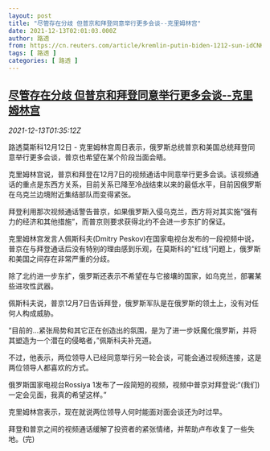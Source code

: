 ```yaml
---
layout: post
title: "尽管存在分歧 但普京和拜登同意举行更多会谈--克里姆林宫"
date: 2021-12-13T02:01:03.000Z
author: 路透
from: https://cn.reuters.com/article/kremlin-putin-biden-1212-sun-idCNKBS2IS03B
tags: [ 路透 ]
categories: [ 路透 ]
---
```

<!--1639360863000-->
[尽管存在分歧 但普京和拜登同意举行更多会谈--克里姆林宫](https://cn.reuters.com/article/kremlin-putin-biden-1212-sun-idCNKBS2IS03B)
------

<div>
<div><i>2021-12-13T01:35:12Z</i></div><p>路透莫斯科12月12日 - 克里姆林宫周日表示，俄罗斯总统普京和美国总统拜登同意举行更多会谈，普京也希望在某个阶段当面会晤。</p><p>克里姆林宫说，普京和拜登在12月7日的视频通话中同意举行更多会谈。该视频通话的重点是东西方关系，目前关系已降至冷战结束以来的最低水平，目前因俄罗斯在乌克兰边境附近集结部队而变得紧张。</p><p>拜登利用那次视频通话警告普京，如果俄罗斯入侵乌克兰，西方将对其实施“强有力的经济和其他措施”，而普京则要求获得北约不会进一步东扩的保证。</p><p>克里姆林宫发言人佩斯科夫(Dmitry Peskov)在国家电视台发布的一段视频中说，普京在与拜登通话后没有特别的理由感到乐观，在莫斯科的“红线”问题上，俄罗斯和美国之间存在非常严重的分歧。</p><p>除了北约进一步东扩，俄罗斯还表示不希望在与它接壤的国家，如乌克兰，部署某些进攻性武器。</p><p>佩斯科夫说，普京12月7日告诉拜登，俄罗斯军队是在俄罗斯的领土上，没有对任何人构成威胁。</p><p>“目前的...紧张局势和其它正在创造出的氛围，是为了进一步妖魔化俄罗斯，并将其塑造为一个潜在的侵略者，”佩斯科夫补充道。</p><p>不过，他表示，两位领导人已经同意举行另一轮会谈，可能会通过视频连接，这是两位领导人都喜欢的方式。</p><p>俄罗斯国家电视台Rossiya 1发布了一段简短的视频，视频中普京对拜登说:“(我们)一定会见面，我真的希望这样。”</p><p>克里姆林宫表示，现在就说两位领导人何时能面对面会谈还为时过早。</p><p>拜登和普京之间的视频通话缓解了投资者的紧张情绪，并帮助卢布收复了一些失地。(完)</p>
</div>
